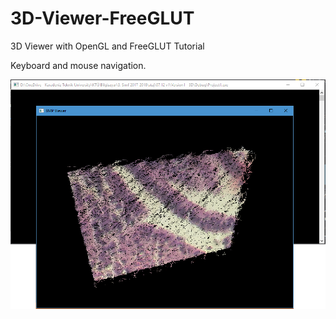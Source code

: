 # 3D-Viewer-FreeGLUT
3D Viewer with OpenGL and FreeGLUT Tutorial

Keyboard and mouse navigation.

![Screenshot](screenshot.png)
